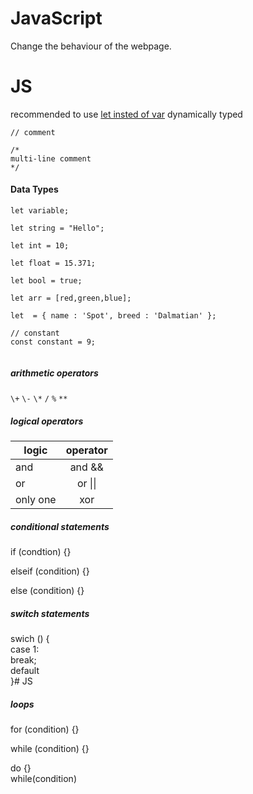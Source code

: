 # JavaScript

Change the behaviour of the webpage.

# JS
recommended to use [let insted of var](https://developer.mozilla.org/en-US/docs/Learn/JavaScript/First_steps/Variables#The_difference_between_var_and_let)
dynamically typed

















`// comment `
```
/* 
multi-line comment 
*/
```

#### Data Types
```
let variable;

let string = "Hello";

let int = 10;

let float = 15.371;

let bool = true;

let arr = [red,green,blue];

let  = { name : 'Spot', breed : 'Dalmatian' };

// constant
const constant = 9;


```


##### arithmetic operators
`\+` `\-` `\*` `/` `%` `**`

##### logical operators
| logic   | operator | 
| ------- |:-------:| 
| and     | and  &&  | 
| or      | or  \|\| |    
| only one| xor      |    

##### conditional statements
if (condtion) {}

elseif (condition) {}

else (condition) {}

##### switch statements 
swich () {  
  case 1:   
  break;   
  default  
}# JS

##### loops
for (condition) {}

while (condition) {}

do {}  
while(condition) 
